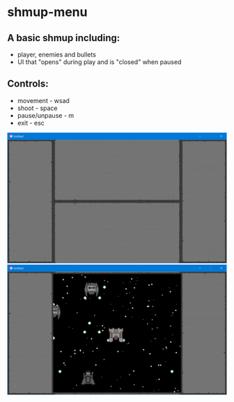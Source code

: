 # shmup-menu

## A basic shmup including:
- player, enemies and bullets
- UI that "opens" during play and is "closed" when paused

## Controls:
- movement - wsad
- shoot - space
- pause/unpause - m
- exit - esc

![screenshot](./screenshot1.png)
![screenshot](./screenshot2.png)
